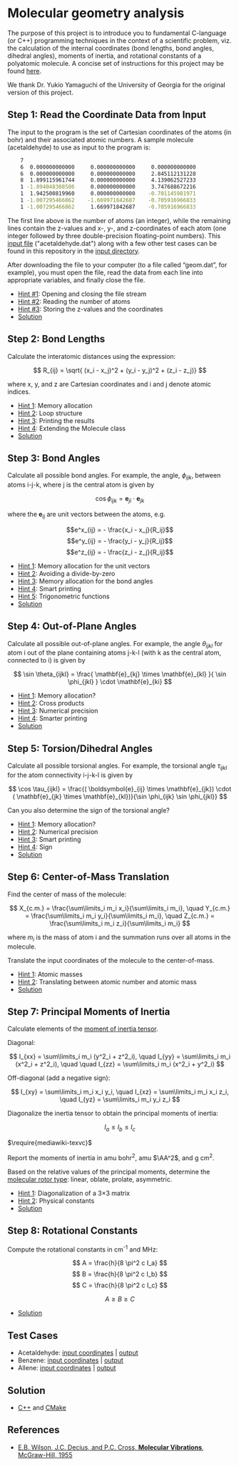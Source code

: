 # Molecular geometry analysis

The purpose of this project is to introduce you to fundamental C-language (or C++) programming techniques in the context of a scientific problem, viz. the calculation of the internal coordinates (bond lengths, bond angles, dihedral angles), moments of inertia, and rotational constants of a polyatomic molecule. A concise set of instructions for this project may be found [here](docs/project1-instructions.pdf).

We thank Dr. Yukio Yamaguchi of the University of Georgia for the original version of this project.

## Step 1: Read the Coordinate Data from Input

The input to the program is the set of Cartesian coordinates of the atoms (in bohr) and their associated atomic numbers. A sample molecule (acetaldehyde) to use as input to the program is:

```bash
    7
    6  0.000000000000     0.000000000000     0.000000000000
    6  0.000000000000     0.000000000000     2.845112131228
    8  1.899115961744     0.000000000000     4.139062527233
    1 -1.894048308506     0.000000000000     3.747688672216
    1  1.942500819960     0.000000000000    -0.701145981971
    1 -1.007295466862    -1.669971842687    -0.705916966833
    1 -1.007295466862     1.669971842687    -0.705916966833
```

The first line above is the number of atoms (an integer), while the remaining lines contain the z-values and x-, y-, and z-coordinates of each atom (one integer followed by three double-precision floating-point numbers). This [input file](./input/acetaldehyde.dat) ("acetaldehyde.dat") along with a few other test cases can be found in this repository in the [input directory](./input).

After downloading the file to your computer (to a file called “geom.dat”, for example), you must open the file, read the data from each line into appropriate variables, and finally close the file.

- [Hint #1](./hints/hint1-1.md): Opening and closing the file stream
- [Hint #2](./hints/hint1-2.md): Reading the number of atoms
- [Hint #3](./hints/hint1-3.md): Storing the z-values and the coordinates
- [Solution](./hints/step1-solution.md)

## Step 2: Bond Lengths

Calculate the interatomic distances using the expression:

$$ R_{ij} = \sqrt{ (x_i - x_j)^2 + (y_i - y_j)^2 + (z_i - z_j)} $$

where x, y, and z are Cartesian coordinates and i and j denote atomic indices.

- [Hint 1](./hints/hint2-1.md): Memory allocation
- [Hint 2](./hints/hint2-2.md): Loop structure
- [Hint 3](./hints/hint2-3.md): Printing the results
- [Hint 4](./hints/hint2-4.md): Extending the Molecule class
- [Solution](./hints/step2-solution.md)

## Step 3: Bond Angles

Calculate all possible bond angles. For example, the angle, $\phi_{ijk}$, between atoms i-j-k, where j is the central atom is given by

$$ \cos \phi_{ijk} = \mathbf{e}_{ji} \cdot \mathbf{e}_{jk} $$

where the $\mathbf{e}_{ij}$ are unit vectors between the atoms, e.g.

$$e^x_{ij} = - \frac{x_i - x_j}{R_ij}$$
$$e^y_{ij} = - \frac{y_i - y_j}{R_ij}$$
$$e^z_{ij} = - \frac{z_i - z_j}{R_ij}$$

- [Hint 1](./hints/hint3-1.md): Memory allocation for the unit vectors
- [Hint 2](./hints/hint3-2.md): Avoiding a divide-by-zero
- [Hint 3](./hints/hint3-3.md): Memory allocation for the bond angles
- [Hint 4](./hints/hint3-4.md): Smart printing
- [Hint 5](./hints/hint3-5.md): Trigonometric functions
- [Solution](./hints/step3-solution.md)

## Step 4: Out-of-Plane Angles

Calculate all possible out-of-plane angles. For example, the angle $\theta_{ijkl}$ for atom i out of the plane containing atoms j-k-l (with k as the central atom, connected to i) is given by

$$ \sin \theta_{ijkl} = \frac{ \mathbf{e}_{kj} \times \mathbf{e}_{kl} }{ \sin \phi_{jkl} } \cdot \mathbf{e}_{ki} $$

- [Hint 1](./hints/hint4-1.md): Memory allocation?
- [Hint 2](./hints/hint4-2.md): Cross products
- [Hint 3](./hints/hint4-3.md): Numerical precision
- [Hint 4](./hints/hint4-4.md): Smarter printing
- [Solution](./hints/step4-solution.md)

## Step 5: Torsion/Dihedral Angles

Calculate all possible torsional angles. For example, the torsional angle $\tau_{ijkl}$ for the atom connectivity i-j-k-l is given by

$$ \cos \tau_{ijkl} = \frac{( \boldsymbol{e}_{ij} \times \mathbf{e}_{jk}) \cdot ( \mathbf{e}_{jk} \times \mathbf{e}_{kl})}{\sin \phi_{ijk} \sin \phi_{jkl}} $$

Can you also determine the sign of the torsional angle?

- [Hint 1](./hints/hint5-1.md): Memory allocation?
- [Hint 2](./hints/hint5-2.md): Numerical precision
- [Hint 3](./hints/hint5-3.md): Smart printing
- [Hint 4](./hints/hint5-4.md): Sign
- [Solution](./hints/step5-solution.md)

## Step 6: Center-of-Mass Translation

Find the center of mass of the molecule:

$$ X_{c.m.} = \frac{\sum\limits_i m_i x_i}{\sum\limits_i m_i}, \quad Y_{c.m.} = \frac{\sum\limits_i m_i y_i}{\sum\limits_i m_i}, \quad Z_{c.m.} = \frac{\sum\limits_i m_i z_i}{\sum\limits_i m_i} $$ 

where $m_i$ is the mass of atom i and the summation runs over all atoms in the molecule.

Translate the input coordinates of the molecule to the center-of-mass.

- [Hint 1](./hints/hint6-1.md): Atomic masses
- [Hint 2](./hints/hint6-2.md): Translating between atomic number and atomic mass
- [Solution](./hints/step6-solution.md)

## Step 7: Principal Moments of Inertia

Calculate elements of the [moment of inertia tensor](http://en.wikipedia.org/wiki/Moment_of_inertia_tensor).

Diagonal:

$$ I_{xx} = \sum\limits_i m_i (y^2_i + z^2_i), \quad I_{yy} = \sum\limits_i m_i (x^2_i + z^2_i), \quad  \quad I_{zz} = \sum\limits_i m_i (x^2_i + y^2_i) $$

Off-diagonal (add a negative sign):

$$ I_{xy} = \sum\limits_i m_i x_i y_i, \quad I_{xz} = \sum\limits_i m_i x_i z_i, \quad I_{yz} = \sum\limits_i m_i y_i z_i $$

Diagonalize the inertia tensor to obtain the principal moments of inertia:

$$ I_a \leq I_b \leq I_c $$

$\require{mediawiki-texvc}$

Report the moments of inertia in amu bohr<sup>2</sup>, amu $\AA^2$, and g cm<sup>2</sup>.

Based on the relative values of the principal moments, determine the [molecular rotor type](http://en.wikipedia.org/wiki/Rotational_spectroscopy): linear, oblate, prolate, asymmetric.

- [Hint 1](./hints/hint7-1.md): Diagonalization of a 3×3 matrix
- [Hint 2](./hints/hint7-2.md): Physical constants
- [Solution](./hints/step7-solution.md)

## Step 8: Rotational Constants

Compute the rotational constants in cm<sup>-1</sup> and MHz:

$$ A = \frac{h}{8 \pi^2 c I_a} $$
$$ B = \frac{h}{8 \pi^2 c I_b} $$
$$ C = \frac{h}{8 \pi^2 c I_c} $$

$$ A \geq B \geq C $$

- [Solution](./hints/step8-solution.md)

## Test Cases

- Acetaldehyde: [input coordinates](./input/acetaldehyde.dat) | [output](./output/acetaldehyde_out.txt)
- Benzene: [input coordinates](./input/benzene.dat) | [output](./output/benzene_out.txt)
- Allene: [input coordinates](./input/allene.dat) | [output](./output/allene_out.txt)

## Solution

- [C++](solution/solution.cc) and [CMake](solution/CMakeLists.txt)

## References

- [E.B. Wilson, J.C. Decius, and P.C. Cross, __Molecular Vibrations__, McGraw-Hill, 1955](https://www.amazon.com/Molecular-Vibrations-Infrared-Vibrational-Chemistry/dp/048663941X)
